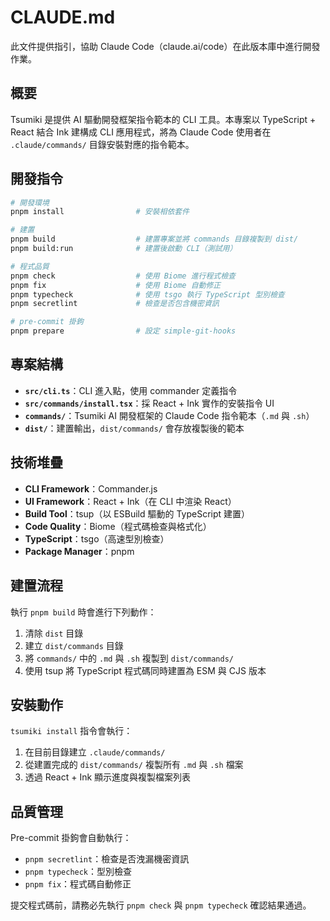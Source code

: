 # CLAUDE.md

此文件提供指引，協助 Claude Code（claude.ai/code）在此版本庫中進行開發作業。

## 概要

Tsumiki 是提供 AI 驅動開發框架指令範本的 CLI 工具。本專案以 TypeScript + React 結合 Ink 建構成 CLI 應用程式，將為 Claude Code 使用者在 `.claude/commands/` 目錄安裝對應的指令範本。

## 開發指令

```bash
# 開發環境
pnpm install                # 安裝相依套件

# 建置
pnpm build                  # 建置專案並將 commands 目錄複製到 dist/
pnpm build:run              # 建置後啟動 CLI（測試用）

# 程式品質
pnpm check                  # 使用 Biome 進行程式檢查
pnpm fix                    # 使用 Biome 自動修正
pnpm typecheck              # 使用 tsgo 執行 TypeScript 型別檢查
pnpm secretlint             # 檢查是否包含機密資訊

# pre-commit 掛鉤
pnpm prepare                # 設定 simple-git-hooks
```

## 專案結構

- **`src/cli.ts`**：CLI 進入點，使用 commander 定義指令
- **`src/commands/install.tsx`**：採 React + Ink 實作的安裝指令 UI
- **`commands/`**：Tsumiki AI 開發框架的 Claude Code 指令範本（`.md` 與 `.sh`）
- **`dist/`**：建置輸出，`dist/commands/` 會存放複製後的範本

## 技術堆疊

- **CLI Framework**：Commander.js
- **UI Framework**：React + Ink（在 CLI 中渲染 React）
- **Build Tool**：tsup（以 ESBuild 驅動的 TypeScript 建置）
- **Code Quality**：Biome（程式碼檢查與格式化）
- **TypeScript**：tsgo（高速型別檢查）
- **Package Manager**：pnpm

## 建置流程

執行 `pnpm build` 時會進行下列動作：
1. 清除 `dist` 目錄
2. 建立 `dist/commands` 目錄
3. 將 `commands/` 中的 `.md` 與 `.sh` 複製到 `dist/commands/`
4. 使用 tsup 將 TypeScript 程式碼同時建置為 ESM 與 CJS 版本

## 安裝動作

`tsumiki install` 指令會執行：
1. 在目前目錄建立 `.claude/commands/`
2. 從建置完成的 `dist/commands/` 複製所有 `.md` 與 `.sh` 檔案
3. 透過 React + Ink 顯示進度與複製檔案列表

## 品質管理

Pre-commit 掛鉤會自動執行：
- `pnpm secretlint`：檢查是否洩漏機密資訊
- `pnpm typecheck`：型別檢查
- `pnpm fix`：程式碼自動修正

提交程式碼前，請務必先執行 `pnpm check` 與 `pnpm typecheck` 確認結果通過。
